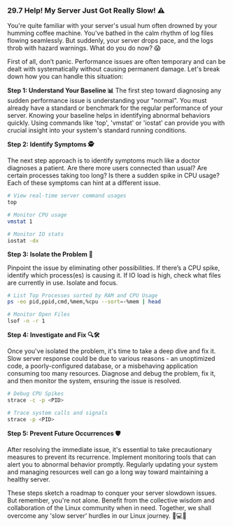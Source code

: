 ### 29.7 Help! My Server Just Got Really Slow! ⚠️

You're quite familiar with your server's usual hum often drowned by your humming coffee machine. You've bathed in the calm rhythm of log files flowing seamlessly. But suddenly, your server drops pace, and the logs throb with hazard warnings. What do you do now? 😱

First of all, don’t panic. Performance issues are often temporary and can be dealt with systematically without causing permanent damage. Let's break down how you can handle this situation:

**Step 1: Understand Your Baseline 📊**
The first step toward diagnosing any sudden performance issue is understanding your "normal". You must already have a standard or benchmark for the regular performance of your server. Knowing your baseline helps in identifying abnormal behaviors quickly. Using commands like 'top', 'vmstat' or 'iostat' can provide you with crucial insight into your system's standard running conditions.

**Step 2: Identify Symptoms 🕵️**

The next step approach is to identify symptoms much like a doctor diagnoses a patient. Are there more users connected than usual? Are certain processes taking too long? Is there a sudden spike in CPU usage? Each of these symptoms can hint at a different issue. 

```bash
# View real-time server command usages
top

# Monitor CPU usage
vmstat 1

# Monitor IO stats
iostat -dx
```

**Step 3: Isolate the Problem 🏥**

Pinpoint the issue by eliminating other possibilities. If there’s a CPU spike, identify which process(es) is causing it. If IO load is high, check what files are currently in use. Isolate and focus.

```bash
# List Top Processes sorted by RAM and CPU Usage
ps -eo pid,ppid,cmd,%mem,%cpu --sort=-%mem | head

# Monitor Open Files
lsof -n -r 1
```

**Step 4: Investigate and Fix 🔍🛠️**

Once you've isolated the problem, it's time to take a deep dive and fix it. Slow server response could be due to various reasons - an unoptimized code, a poorly-configured database, or a misbehaving application consuming too many resources. Diagnose and debug the problem, fix it, and then monitor the system, ensuring the issue is resolved.

```bash
# Debug CPU Spikes
strace -c -p <PID>

# Trace system calls and signals
strace -p <PID>
```

**Step 5: Prevent Future Occurrences 🛡️**

After resolving the immediate issue, it's essential to take precautionary measures to prevent its recurrence. Implement monitoring tools that can alert you to abnormal behavior promptly. Regularly updating your system and managing resources well can go a long way toward maintaining a healthy server.

These steps sketch a roadmap to conquer your server slowdown issues. But remember, you're not alone. Benefit from the collective wisdom and collaboration of the Linux community when in need. Together, we shall overcome any 'slow server' hurdles in our Linux journey. 🚀💻🤝
